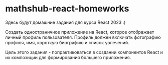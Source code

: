 # mathshub-react-homeworks

Здесь будут домашние задания для курса React 2023 :)


Создать одностраничное приложение на React, которое отображает личный профиль пользователя. Профиль должен включать фотографию профиля, имя, короткую биографию и список увлечений.

Цель этого задания - попрактиковаться в создании компонентов React и их композиции для формирования большего приложения.